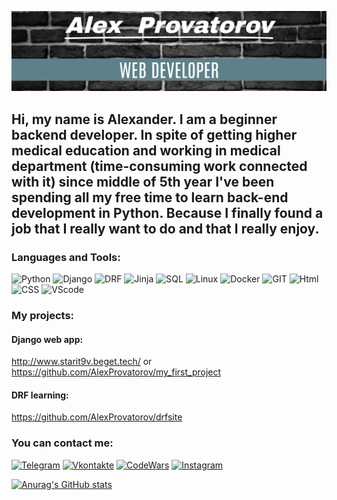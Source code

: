 ![Header](https://github.com/AlexProvatorov/AlexProvatorov/blob/main/assets/header.png)

## Hi, my name is Alexander. I am a beginner backend developer. In spite of getting higher medical education and working in medical department (time-consuming work connected with it) since middle of 5th year I've been spending all my free time to learn back-end development in Python.  Because I finally found a job that I really want to do and that I really enjoy.

### Languages and Tools:

![Python](https://img.shields.io/badge/-Python-343434?style=for-the-badge&logo=python&logoColor=097CDB)
![Django](https://img.shields.io/badge/-Django-343434?style=for-the-badge&logo=django&logoColor=2ab079)
![DRF](https://img.shields.io/badge/-DRF-343434?style=for-the-badge&logo=django&logoColor=800080)
![Jinja](https://img.shields.io/badge/-Jinja-343434?style=for-the-badge&logo=jinja&logoColor=f2f3f4)
![SQL](https://img.shields.io/badge/-SQL-343434?style=for-the-badge&logo=mysql&logoColor=00648b)
![Linux](https://img.shields.io/badge/-Linux-343434?style=for-the-badge&logo=linux&logoColor=E9D54D)
![Docker](https://img.shields.io/badge/-Docker-343434?style=for-the-badge&logo=Docker&logoColor=3f74f1)
![GIT](https://img.shields.io/badge/-GIT-343434?style=for-the-badge&logo=git)
![Html](https://img.shields.io/badge/-HTML-343434?style=for-the-badge&logo=html)
![CSS](https://img.shields.io/badge/-CSS-343434?style=for-the-badge&logo=css&logoColor=f2f3f4)
![VScode](https://img.shields.io/badge/-VScode-343434?style=for-the-badge&logo=VScode&logoColor=f2f3f4)

### My projects:

#### Django web app:

http://www.starit9v.beget.tech/ or
https://github.com/AlexProvatorov/my_first_project

#### DRF learning:
https://github.com/AlexProvatorov/drfsite
### You can contact me:

[![Telegram](https://img.shields.io/badge/-Telegram-343434?style=for-the-badge&logo=telegram)](https://t.me/AlexProvatorov)
[![Vkontakte](https://img.shields.io/badge/-Vkontakte-343434?style=for-the-badge&logo=vk&logoColor=4F7D83)](https://vk.com/alex_provatorov)
[![CodeWars](https://img.shields.io/badge/-CodeWars-343434?style=for-the-badge&logo=codewars&logoColor=FF0000)](https://www.codewars.com/users/Alex%20Satan)
[![Instagram](https://img.shields.io/badge/-Instagram-343434?style=for-the-badge&logo=instagram&logoColor=B4068E)](https://www.instagram.com/alexsatan23)

[![Anurag's GitHub stats](https://github-readme-stats.vercel.app/api?username=AlexProvatorov&count_private=true&show_icons=true&theme=tokyonight)](https://github.com/anuraghazra/github-readme-stats)